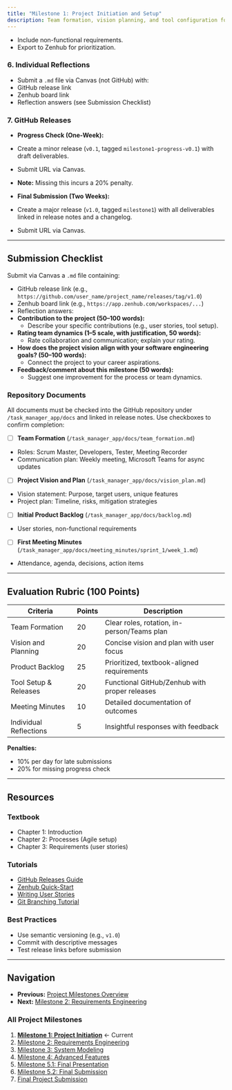 ```yaml
---
title: "Milestone 1: Project Initiation and Setup"
description: Team formation, vision planning, and tool configuration for the To-Do List application project
---
```



- Include non-functional requirements.
- Export to Zenhub for prioritization.

### 6. Individual Reflections

- Submit a `.md` file via Canvas (not GitHub) with:
- GitHub release link
- Zenhub board link
- Reflection answers (see Submission Checklist)

### 7. GitHub Releases

- **Progress Check (One-Week):**
- Create a minor release (`v0.1`, tagged `milestone1-progress-v0.1`) with draft deliverables.
- Submit URL via Canvas.
- **Note:** Missing this incurs a 20% penalty.

- **Final Submission (Two Weeks):**
- Create a major release (`v1.0`, tagged `milestone1`) with all deliverables linked in release notes and a changelog.
- Submit URL via Canvas.

---

## Submission Checklist

Submit via Canvas a `.md` file containing:

- GitHub release link (e.g., `https://github.com/user_name/project_name/releases/tag/v1.0`)
- Zenhub board link (e.g., `https://app.zenhub.com/workspaces/...`)
- Reflection answers:
- **Contribution to the project (50–100 words):**
  - Describe your specific contributions (e.g., user stories, tool setup).
- **Rating team dynamics (1–5 scale, with justification, 50 words):**
  - Rate collaboration and communication; explain your rating.
- **How does the project vision align with your software engineering goals? (50–100 words):**
  - Connect the project to your career aspirations.
- **Feedback/comment about this milestone (50 words):**
  - Suggest one improvement for the process or team dynamics.

### Repository Documents

All documents must be checked into the GitHub repository under `/task_manager_app/docs` and linked in release notes. Use checkboxes to confirm completion:

- [ ] **Team Formation** (`/task_manager_app/docs/team_formation.md`)
- Roles: Scrum Master, Developers, Tester, Meeting Recorder
- Communication plan: Weekly meeting, Microsoft Teams for async updates

- [ ] **Project Vision and Plan** (`/task_manager_app/docs/vision_plan.md`)
- Vision statement: Purpose, target users, unique features
- Project plan: Timeline, risks, mitigation strategies

- [ ] **Initial Product Backlog** (`/task_manager_app/docs/backlog.md`)
- User stories, non-functional requirements

- [ ] **First Meeting Minutes** (`/task_manager_app/docs/meeting_minutes/sprint_1/week_1.md`)
- Attendance, agenda, decisions, action items

---

## Evaluation Rubric (100 Points)

| Criteria               | Points | Description                                   |
| ---------------------- | ------ | --------------------------------------------- |
| Team Formation         | 20     | Clear roles, rotation, in-person/Teams plan   |
| Vision and Planning    | 20     | Concise vision and plan with user focus       |
| Product Backlog        | 25     | Prioritized, textbook-aligned requirements    |
| Tool Setup & Releases  | 20     | Functional GitHub/Zenhub with proper releases |
| Meeting Minutes        | 10     | Detailed documentation of outcomes            |
| Individual Reflections | 5      | Insightful responses with feedback            |

**Penalties:**

- 10% per day for late submissions
- 20% for missing progress check

---

## Resources

### Textbook

- Chapter 1: Introduction
- Chapter 2: Processes (Agile setup)
- Chapter 3: Requirements (user stories)

### Tutorials

- [GitHub Releases Guide](https://docs.github.com/en/repositories/releasing-projects-on-github/managing-releases-in-a-repository)
- [Zenhub Quick-Start](https://help.zenhub.com/support/solutions/articles/43000010304-getting-started-with-zenhub)
- [Writing User Stories](https://www.youtube.com/watch?v=6E0T9uin2dk)
- [Git Branching Tutorial](https://www.youtube.com/watch?v=aXXCNFzMrec)

### Best Practices

- Use semantic versioning (e.g., `v1.0`)
- Commit with descriptive messages
- Test release links before submission

---


## Navigation

- **Previous:** [Project Milestones Overview](index)
- **Next:** [Milestone 2: Requirements Engineering](milestone-2)

### All Project Milestones
1. **[Milestone 1: Project Initiation](milestone-1)** ← Current
2. [Milestone 2: Requirements Engineering](milestone-2)
3. [Milestone 3: System Modeling](milestone-3)
4. [Milestone 4: Advanced Features](milestone-4)
5. [Milestone 5.1: Final Presentation](milestone-5-1)
6. [Milestone 5.2: Final Submission](milestone-5-2)
7. [Final Project Submission](final-submission)
